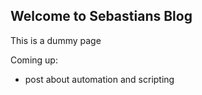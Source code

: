 ## Welcome to Sebastians Blog
This is a dummy page

Coming up:
- post about automation and scripting
